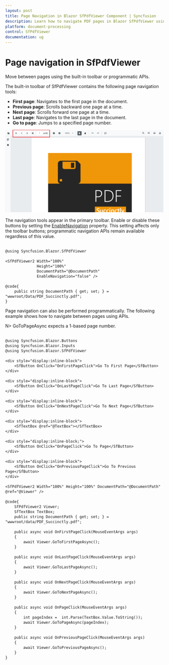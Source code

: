 ```yaml
---
layout: post
title: Page Navigation in Blazor SfPdfViewer Component | Syncfusion
description: Learn how to navigate PDF pages in Blazor SfPdfViewer using toolbar buttons and programmatic APIs—first, previous, next, last, and go to page.
platform: document-processing
control: SfPdfViewer
documentation: ug
---
```


# Page navigation in SfPdfViewer

Move between pages using the built-in toolbar or programmatic APIs.

The built-in toolbar of SfPdfViewer contains the following page navigation tools:

* **First page**: Navigates to the first page in the document.
* **Previous page**: Scrolls backward one page at a time.
* **Next page**: Scrolls forward one page at a time.
* **Last page**: Navigates to the last page in the document.
* **Go to page**: Jumps to a specified page number.

![Page navigation tools in Blazor SfPdfViewer](../../blazor-classic/images/blazor-pdfviewer-page-navigation.png)

The navigation tools appear in the primary toolbar. Enable or disable these buttons by setting the [EnableNavigation](https://help.syncfusion.com/cr/blazor/Syncfusion.Blazor.SfPdfViewer.PdfViewerBase.html#Syncfusion_Blazor_SfPdfViewer_PdfViewerBase_EnableNavigation) property. This setting affects only the toolbar buttons; programmatic navigation APIs remain available regardless of this value.

```cshtml

@using Syncfusion.Blazor.SfPdfViewer

<SfPdfViewer2 Width="100%"
              Height="100%"
              DocumentPath="@DocumentPath"
              EnableNavigation="false" />

@code{
    public string DocumentPath { get; set; } = "wwwroot/Data/PDF_Succinctly.pdf";
}

```

Page navigation can also be performed programmatically. The following example shows how to navigate between pages using APIs. 

N> GoToPageAsync expects a 1-based page number.

```cshtml

@using Syncfusion.Blazor.Buttons
@using Syncfusion.Blazor.Inputs
@using Syncfusion.Blazor.SfPdfViewer

<div style="display:inline-block">
    <SfButton OnClick="OnFirstPageClick">Go To First Page</SfButton>
</div>

<div style="display:inline-block">
    <SfButton OnClick="OnLastPageClick">Go To Last Page</SfButton>
</div>

<div style="display:inline-block">
    <SfButton OnClick="OnNextPageClick">Go To Next Page</SfButton>
</div>

<div style="display:inline-block">
    <SfTextBox @ref="@TextBox"></SfTextBox>
</div>

<div style="display:inline-block;">
    <SfButton OnClick="OnPageClick">Go To Page</SfButton>
</div>

<div style="display:inline-block">
    <SfButton OnClick="OnPreviousPageClick">Go To Previous Page</SfButton>
</div>

<SfPdfViewer2 Width="100%" Height="100%" DocumentPath="@DocumentPath" @ref="@Viewer" />

@code{
    SfPdfViewer2 Viewer;
    SfTextBox TextBox;
    public string DocumentPath { get; set; } = "wwwroot/data/PDF_Succinctly.pdf";

    public async void OnFirstPageClick(MouseEventArgs args)
    {
        await Viewer.GoToFirstPageAsync();
    }

    public async void OnLastPageClick(MouseEventArgs args)
    {
        await Viewer.GoToLastPageAsync();
    }

    public async void OnNextPageClick(MouseEventArgs args)
    {
        await Viewer.GoToNextPageAsync();
    }

    public async void OnPageClick(MouseEventArgs args)
    {
        int pageIndex =  int.Parse(TextBox.Value.ToString());
        await Viewer.GoToPageAsync(pageIndex);
    }

    public async void OnPreviousPageClick(MouseEventArgs args)
    {
        await Viewer.GoToPreviousPageAsync();
    }
}

```